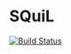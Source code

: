 # SQuiL

[![Build Status](https://dev.azure.com/bliptech/Squil/_apis/build/status/jtheisen.squil?branchName=master)](https://dev.azure.com/bliptech/Squil/_build/latest?definitionId=14&branchName=master)
